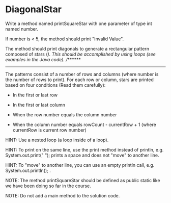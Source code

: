 # DiagonalStar
Write a method named printSquareStar with one parameter of type int named number. 

If number is < 5, the method should print "Invalid Value".

The method should print diagonals to generate a rectangular pattern composed of stars (*). This should be accomplished by using loops (see examples in the Java code).
/*******
******
The patterns consist of a number of rows and columns (where number is the number of rows to print). For each row or column, stars are printed based on four conditions (Read them carefully):

* In the first or last row

* In the first or last column

* When the row number equals the column number

* When the column number equals rowCount - currentRow + 1 (where currentRow is current row number)


HINT: Use a nested loop (a loop inside of a loop).

HINT: To print on the same line, use the print method instead of println, e.g. System.out.print(" "); prints a space and does not "move" to another line.

HINT: To "move" to another line, you can use an empty println call, e.g. System.out.println(); .

NOTE: The method printSquareStar should be defined as public static like we have been doing so far in the course.

NOTE: Do not add a main method to the solution code.
